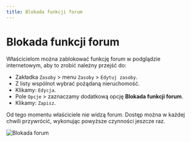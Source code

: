 ```yaml
---
title: Blokada funkcji forum
---
```


# Blokada funkcji forum

Właścicielom można zablokować funkcję forum w podglądzie internetowym, aby to zrobić należny przejść do:

- Zakładka `Zasoby` > menu `Zasoby` > `Edytuj zasoby`.
- Z listy wspólnot wybrać pożądaną nieruchomość.
- Klikamy: `Edycja`.
- Pole `Opcje` > zaznaczamy dodatkową opcję **Blokada funkcji forum**.
- Klikamy: `Zapisz`.

Od tego momentu właściciele nie widzą forum. Dostęp można w każdej chwili przywrócić, wykonując powyższe czynności jeszcze raz.

![Blokada forum](blokadaforum.gif)